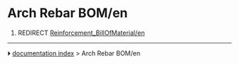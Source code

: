# Arch Rebar BOM/en
1.  REDIRECT [Reinforcement_BillOfMaterial/en](Reinforcement_BillOfMaterial/en.md)



---
⏵ [documentation index](../README.md) > Arch Rebar BOM/en
